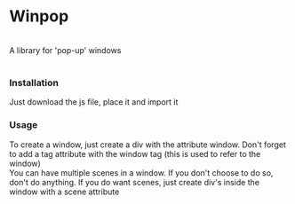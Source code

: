 <h1>Winpop</h1><br>
A library for 'pop-up' windows
<br><br>
<h3>Installation</h3>
Just download the js file, place it and import it
<h3>Usage</h3>
To create a window, just create a div with the attribute window. Don't forget to add a tag attribute with the window tag (this is used to refer to the window)<br>
You can have multiple scenes in a window. If you don't choose to do so, don't do anything. If you do want scenes, just create div's inside the window with a scene attribute
